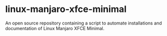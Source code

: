 # linux-manjaro-xfce-minimal
An open source repository containing a script to automate installations and documentation of Linux Manjaro XFCE Minimal.
